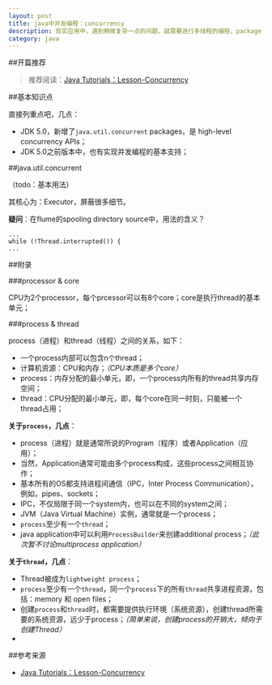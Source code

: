 ```yaml
---
layout: post
title: java中并发编程：concurrency
description: 现实应用中，遇到稍微复杂一点的问题，就需要进行多线程的编程，package：java.util.concurrent能辅助解决此问题
category: java
---
```


##开篇推荐

> 推荐阅读：[Java Tutorials：Lesson-Concurrency][Java Tutorials：Lesson-Concurrency]


##基本知识点

直接列重点吧，几点：

* JDK 5.0，新增了`java.util.concurrent` packages，是 high-level concurrency APIs；
* JDK 5.0之前版本中，也有实现并发编程的基本支持；



##java.util.concurrent


（todo：基本用法）

其核心为：Executor，屏蔽很多细节。





**疑问**：在flume的spooling directory source中，用法的含义？

	...
	while (!Thread.interrupted()) {
	...









##附录

###processor & core

CPU为2个processor，每个prcessor可以有8个core；core是执行thread的基本单元；





###process & thread

process（进程）和thread（线程）之间的关系，如下：

* 一个process内部可以包含n个thread；
* 计算机资源：CPU和内存；*（CPU本质是多个core）*
* process：内存分配的最小单元，即，一个process内所有的thread共享内存空间；
* thread：CPU分配的最小单元，即，每个core在同一时刻，只能被一个thread占用；



__关于`process`，几点__：

* process（进程）就是通常所说的Program（程序）或者Application（应用）；
* 当然，Application通常可能由多个process构成，这些process之间相互协作；
* 基本所有的OS都支持进程间通信（IPC，Inter Process Communication），例如，pipes、sockets；
* IPC，不仅局限于同一个system内，也可以在不同的system之间；
* JVM（Java Virtual Machine）实例，通常就是一个process；
* `process`至少有一个`thread`；
* java application中可以利用`ProcessBuilder`来创建additional process；*（此次暂不讨论multiprocess application）*





__关于`thread`，几点__：

* Thread被成为`lightweight process`；
* `process`至少有一个`thread`，同一个`process`下的所有`thread`共享进程资源，包括：memory 和 open files；
* 创建`process`和`thread`时，都需要提供执行环境（系统资源），创建thread所需要的系统资源，远少于process；*（简单来说，创建process的开销大，倾向于创建Thread）*
* 
















##参考来源

* [Java Tutorials：Lesson-Concurrency][Java Tutorials：Lesson-Concurrency]















[NingG]:									    http://ningg.github.com  "NingG"
[Java Tutorials：Lesson-Concurrency]:			http://docs.oracle.com/javase/tutorial/essential/concurrency/









